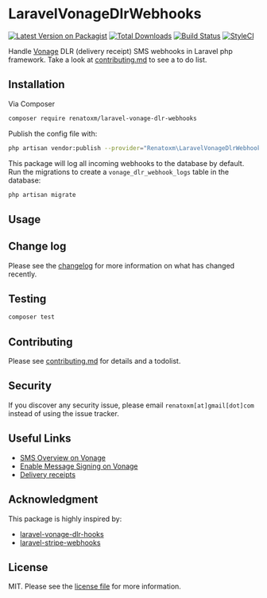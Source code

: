 # LaravelVonageDlrWebhooks

[![Latest Version on Packagist][ico-version]][link-packagist]
[![Total Downloads][ico-downloads]][link-downloads]
[![Build Status][ico-travis]][link-travis]
[![StyleCI][ico-styleci]][link-styleci]

Handle [Vonage](https://developer.vonage.com/en/messaging/sms/guides/delivery-receipts) DLR (delivery receipt) SMS webhooks in Laravel php framework. Take a look at [contributing.md](contributing.md) to see a to do list.

## Installation

Via Composer

```bash
composer require renatoxm/laravel-vonage-dlr-webhooks
```

Publish the config file with:

```bash
php artisan vendor:publish --provider="Renatoxm\LaravelVonageDlrWebhooks\LaravelVonageDlrWebhooksServiceProvider"
```

This package will log all incoming webhooks to the database by default.  
Run the migrations to create a `vonage_dlr_webhook_logs` table in the database:

```bash
php artisan migrate
```

## Usage

## Change log

Please see the [changelog](CHANGELOG.md) for more information on what has changed recently.

## Testing

```bash
composer test
```

## Contributing

Please see [contributing.md](CONTRIBUTING.md) for details and a todolist.

## Security

If you discover any security issue, please email `renatoxm[at]gmail[dot]com` instead of using the issue tracker.

## Useful Links

- [SMS Overview on Vonage](https://developer.vonage.com/en/messaging/sms/overview)
- [Enable Message Signing on Vonage](https://developer.vonage.com/en/blog/using-message-signatures-to-ensure-secure-incoming-webhooks-dr#enable-message-signing)
- [Delivery receipts](https://developer.vonage.com/en/messaging/sms/guides/delivery-receipts?source=messaging)

## Acknowledgment

This package is highly inspired by:

- [laravel-vonage-dlr-hooks](https://github.com/ankurk91/laravel-vonage-dlr-hooks)
- [laravel-stripe-webhooks](https://github.com/spatie/laravel-stripe-webhooks)

## License

MIT. Please see the [license file](LICENSE.md) for more information.

[ico-version]: https://img.shields.io/packagist/v/renatoxm/laravel-vonage-dlr-webhooks.svg?style=flat-square
[ico-downloads]: https://img.shields.io/packagist/dt/renatoxm/laravel-vonage-dlr-webhooks.svg?style=flat-square
[ico-travis]: https://img.shields.io/travis/renatoxm/laravel-vonage-dlr-webhooks/master.svg?style=flat-square
[ico-styleci]: https://styleci.io/repos/12345678/shield
[link-packagist]: https://packagist.org/packages/renatoxm/laravel-vonage-dlr-webhooks
[link-downloads]: https://packagist.org/packages/renatoxm/laravel-vonage-dlr-webhooks
[link-travis]: https://travis-ci.org/renatoxm/laravel-vonage-dlr-webhooks
[link-styleci]: https://styleci.io/repos/12345678
[link-author]: https://github.com/renatoxm
[link-contributors]: ../../contributors
